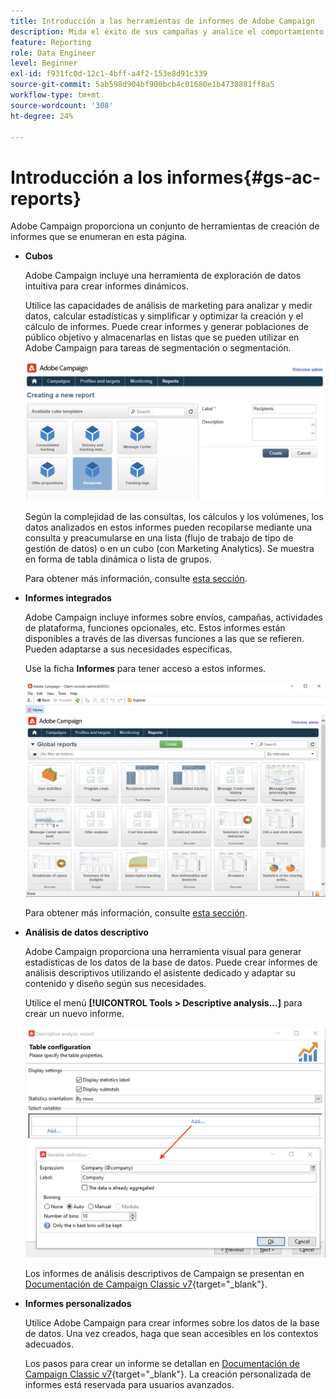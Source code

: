 ```yaml
---
title: Introducción a las herramientas de informes de Adobe Campaign
description: Mida el éxito de sus campañas y analice el comportamiento del usuario
feature: Reporting
role: Data Engineer
level: Beginner
exl-id: f931fc0d-12c1-4bff-a4f2-153e8d91c339
source-git-commit: 5ab598d904bf900bcb4c01680e1b4730881ff8a5
workflow-type: tm+mt
source-wordcount: '308'
ht-degree: 24%

---
```


# Introducción a los informes{#gs-ac-reports}

Adobe Campaign proporciona un conjunto de herramientas de creación de informes que se enumeran en esta página.

* **Cubos**

  Adobe Campaign incluye una herramienta de exploración de datos intuitiva para crear informes dinámicos.

  Utilice las capacidades de análisis de marketing para analizar y medir datos, calcular estadísticas y simplificar y optimizar la creación y el cálculo de informes. Puede crear informes y generar poblaciones de público objetivo y almacenarlas en listas que se pueden utilizar en Adobe Campaign para tareas de segmentación o segmentación.

  ![](assets/create-a-report.png)

  Según la complejidad de las consultas, los cálculos y los volúmenes, los datos analizados en estos informes pueden recopilarse mediante una consulta y preacumularse en una lista (flujo de trabajo de tipo de gestión de datos) o en un cubo (con Marketing Analytics). Se muestra en forma de tabla dinámica o lista de grupos.

  Para obtener más información, consulte [esta sección](gs-cubes.md).

* **Informes integrados**

  Adobe Campaign incluye informes sobre envíos, campañas, actividades de plataforma, funciones opcionales, etc. Estos informes están disponibles a través de las diversas funciones a las que se refieren. Pueden adaptarse a sus necesidades específicas.

  Use la ficha **Informes** para tener acceso a estos informes.

  ![](assets/built-in-reports.png)

  Para obtener más información, consulte [esta sección](built-in-reports.md).

* **Análisis de datos descriptivo**

  Adobe Campaign proporciona una herramienta visual para generar estadísticas de los datos de la base de datos. Puede crear informes de análisis descriptivos utilizando el asistente dedicado y adaptar su contenido y diseño según sus necesidades.

  Utilice el menú **[!UICONTROL Tools > Descriptive analysis...]** para crear un nuevo informe.

  ![](assets/desc-analysis-report.png)

  Los informes de análisis descriptivos de Campaign se presentan en [Documentación de Campaign Classic v7](https://experienceleague.adobe.com/docs/campaign-classic/using/reporting/analyzing-populations/about-descriptive-analysis.html?lang=es){target="_blank"}.

* **Informes personalizados**

  Utilice Adobe Campaign para crear informes sobre los datos de la base de datos. Una vez creados, haga que sean accesibles en los contextos adecuados.

  Los pasos para crear un informe se detallan en [Documentación de Campaign Classic v7](https://experienceleague.adobe.com/docs/campaign-classic/using/reporting/creating-new-reports/about-reports-creation-in-campaign.html){target="_blank"}. La creación personalizada de informes está reservada para usuarios avanzados.
